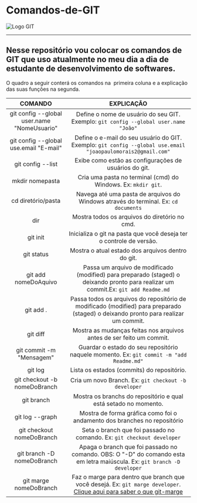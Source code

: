 # Comandos-de-GIT

 ![Logo GIT](https://github.com/joaopaulocm23/Comandos-de-GIT/blob/b08e01ee6971a20c53d1a3dbc3617c8cbb629595/Git-Logo-2Colorp.png)
 ***
## Nesse repositório vou colocar os comandos de GIT que uso atualmente no meu dia a dia de estudante de desenvolvimento de softwares.

O quadro a seguir conterá os comandos na  primeira coluna e a explicação das suas funções na segunda.

COMANDO|EXPLICAÇÃO
:---: | :---:
git config --global user.name "NomeUsuario"|Define o nome de usuário do seu GIT. Exemplo: `git config --global user.name "João"`
git config --global use.email "E-mail"|Define o e-mail do seu usuário do GIT. Exemplo: `git config --global use.email "joaopaulomorais2@gmail.com"`
git config --list|Exibe como estão as configurações de usuários do git.
mkdir nomepasta|Cria uma pasta no terminal (cmd) do Windows. Ex: `mkdir git`.
cd diretório/pasta|Navega até uma pasta de arquivos do Windows através do terminal. Ex: `cd documents`
dir|Mostra todos os arquivos do diretório no cmd.
git init|Inicializa o git na pasta que você deseja ter o controle de versão.
git status|Mostra o atual estado dos arquivos dentro do git.
git add nomeDoAquivo|Passa um arquivo de modificado (modified) para preparado (staged) o deixando pronto para realizar um commit.Ex: `git add Readme.md`
git add .|Passa todos os arquivos do repositório de modificado (modified) para preparado (staged) o deixando pronto para realizar um commit.
git diff|Mostra as mudanças feitas nos arquivos antes de ser feito um commit.
git commit -m "Mensagem"|Guardar o estado do seu repositório naquele momento. Ex: `git commit -m "add Readme.md"`
git log|Lista os estados (commits) do repositório.
git checkout -b nomeDoBranch|Cria um novo Branch. Ex: `git checkout -b developer`
git branch|Mostra os branchs do repositório e qual está setado no momento.
git log --graph|Mostra de forma gráfica como foi o andamento dos branches no repositório
git checkout nomeDoBranch|Seta o branch que foi passado no comando. Ex: `git checkout developer`
git branch -D nomeDoBranch|Apaga o branch que foi passado no comando. OBS: O "-D" do comando esta em letra maiúscula. Ex: `git branch -D developer`
git marge nomeDoBranch|Faz o marge para dentro que branch que você desejá. Ex: `git marge developer`. [Clique aqui para saber o que git-marge](https://git-scm.com/docs/git-merge)
